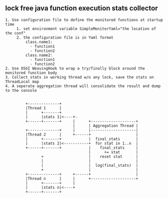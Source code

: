 lock free java function execution stats collector
-------------------------------------------------

    1. Use configuration file to define the monitored functions at startup time
         1. set environment variable SimpleMonitorYaml="the location of the conf"
         2. the configuration file is in Yaml format
             class.name1:
               - function1
               - function2
             class.name2:
               - function1
               - function2
    2. Use OSGI WeavingHook to wrap a try/finally block around the monitored function body
    3. Collect stats in working thread w/o any lock, save the stats on ThreadLocal map
    4. A seperate aggregation thread will consolidate the result and dump to the console


             +--------------+
             |Thread 1      |
             |      +-------+
             |      |stats 1|<----+-
             +------+-------+     |      +--------------------+
                                  |      | Aggregation Thread |
             +--------------+     |      |--------------------|
             |Thread 2      |     +------+                    |
             |      +-------+            |  final_stats       |
             |      |stats 2|<-----------+  for stat in 1..n  |
             +------+-------+            |    final_stats     |
                                         |      += stat       |
                    +                    |    reset stat      |
                    |                    |                    |
                    |                    |  log(final_stats)  |
                    +                    |                    |
             +--------------+     +------+                    |
             |Thread n      |     |      +--------------------+
             |      +-------+     |
             |      |stats n|<----+
             +------+-------+
